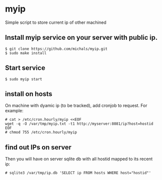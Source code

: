 # myip
Simple script to store current ip of other machined

## Install myip service on your server with public ip.

    $ git clone https://github.com/michals/myip.git
    $ sudo make install
  
## Start service

    $ sudo myip start

## install on hosts

On machine with dyamic ip (to be tracked), add cronjob to request.
For example:

    # cat > /etc/cron.hourly/myip <<EOF
    wget -q -O /var/tmp/myip.txt -t1 http://myserver:8081/ip?host=hostid
    EOF
    # chmod 755 /etc/cron.hourly/myip

## find out IPs on server

Then you will have on server sqlite db with all hostid mapped to its recent ip:

    # sqlite3 /var/tmp/ip.db 'SELECT ip FROM hosts WHERE host="hostid"'
